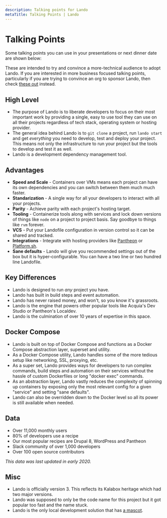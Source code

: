 ```yaml
---
description: Talking points for Lando
metaTitle: Talking Points | Lando
---
```


# Talking Points

Some talking points you can use in your presentations or next dinner date are shown below:

These are intended to try and convince a more-technical audience to adopt Lando. If you are interested in more business focused talking points, particularly if you are trying to convince an org to sponsor Lando, then check [these out](upseller-intro) instead.

## High Level

* The purpose of Lando is to liberate developers to focus on their most important work by providing a single, easy to use tool they can use on all their projects regardless of tech stack, operating system or hosting provider.
* The general idea behind Lando is to `git clone` a project, run `lando start` and get _everything_ you need to develop, test and deploy your project. This means not only the infrastructure to run your project but the tools to develop and test it as well.
* Lando is a development dependency management tool.

## Advantages

* **Speed and Scale** - Containers over VMs means each project can have its own dependencies and you can switch between them much much faster.
* **Standarization** - A single way for all your developers to interact with all your projects.
* **Parity** - Achieve parity with each project's hosting target.
* **Tooling** - Containerize tools along with services and lock down versions of things like `node` on a project to project basis. Say goodbye to things like `rvm` forever.
* **VCS** - Put your Landofile configuration in version control so it can be shared and tracked.
* **Integrations** - Integrate with hosting providers like [Pantheon](https://pantheon.io) or [Platform.sh](https://platform.sh).
* **Sane defaults** - Lando will give you recommended settings out of the box but it is hyper-configurable. You can have a two line or two hundred line Landofile.

## Key Differences

* Lando is designed to run _any_ project you have.
* Lando has built in build steps and event automation.
* Lando has never raised money, and won't, so you know it's grassroots.
* Lando is the engine that powers other popular tools like Acquia's Dev Studio or Pantheon's Localdev.
* Lando is the culmination of over 10 years of expertise in this space.

## Docker Compose

* Lando is built on top of Docker Compose and functions as a Docker Compose abstraction layer, superset and utility.
* As a Docker Compose utility, Lando handles some of the more tedious setup like networking, SSL, proxying, etc.
* As a super set, Lando provides ways for developers to run complex commands, build steps and automation on their services without the hassle of custom Dockerfiles or long "docker exec" commands.
* As an abstraction layer, Lando vastly reduces the complexity of spinning up containers by exposing only the most relevant config for a given "service" and setting "sane defaults".
* Lando can also be overridden down to the Docker level so all its power is still available when needed.

## Data

* Over 11,000 monthly users
* 80% of developers use a recipe
* Our most popular recipes are Drupal 8, WordPress and Pantheon
* Slack community of over 1,000 developers
* Over 100 open source contributors

_This data was last updated in early 2020._

## Misc

* Lando is officially version 3. This reflects its Kalabox heritage which had two major versions.
* Lando was supposed to only be the code name for this project but it got popular too fast and the name stuck.
* Lando is the only local development solution that has [a mascot](https://www.youtube.com/watch?v=dQw4w9WgXcQ).
